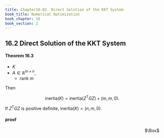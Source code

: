 ```yaml
---
title: Chapter16-02. Direct Solution of the KKT System
book_title: Numerical Optimization
book_chapter: 16
book_section: 2
---
```


## 16.2 Direct Solution of the KKT System

#### Theorem 16.3
* $K$
* $A \in \mathbb{R}^{m \times n}$,
    * rank $m$

Then

$$
    \mathrm{inertia}(K)
    =
    \mathrm{inertia}(Z^{\mathrm{T}}GZ)
    +
    (m, m, 0)
    .
$$

If $Z^{\mathrm{T}}GZ$ is positive definite, $\mathrm{inertia}(K) = (n, m, 0)$.

#### proof


<div class="QED" style="text-align: right">$\Box$</div>

